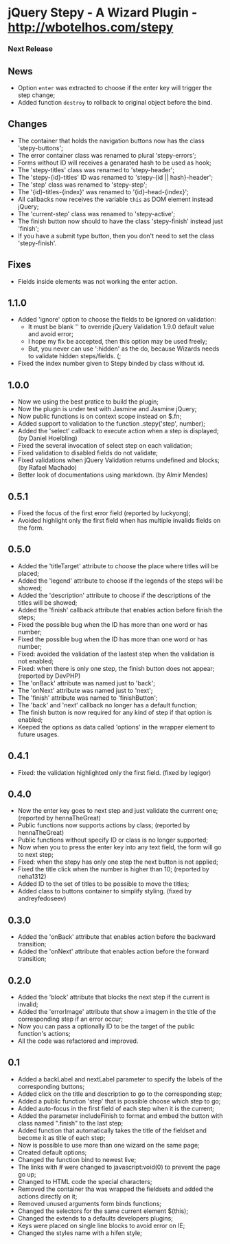 # jQuery Stepy - A Wizard Plugin - http://wbotelhos.com/stepy

### Next Release

## News

+ Option `enter` was extracted to choose if the enter key will trigger the step change;
+ Added function `destroy` to rollback to original object before the bind.

## Changes

+ The container that holds the navigation buttons now has the class 'stepy-buttons';
+ The error container class was renamed to plural 'stepy-errors';
+ Forms without ID will receives a genarated hash to be used as hook;
+ The 'stepy-titles' class was renamed to 'stepy-header';
+ The 'stepy-{id}-titles' ID was renamed to 'stepy-{id || hash}-header';
+ The 'step' class was renamed to 'stepy-step';
+ The '{id}-titles-{index}' was renamed to '{id}-head-{index}';
+ All callbacks now receives the variable `this` as DOM element instead jQuery;
+ The 'current-step' class was renamed to 'stepy-active';
+ The finish button now should to have the class 'stepy-finish' instead just 'finish';
+ If you have a submit type button, then you don't need to set the class 'stepy-finish'.

## Fixes

+ Fields inside elements was not working the enter action.

## 1.1.0

+ Added 'ignore' option to choose the fields to be ignored on validation:
	- It must be blank '' to override jQuery Validation 1.9.0 default value and avoid error;
	- I hope my fix be accepted, then this option may be used freely;
	- But, you never can use ':hidden' as the do, because Wizards needs to validate hidden steps/fields. (;
+ Fixed the index number given to Stepy binded by class without id.

## 1.0.0

+ Now we using the best pratice to build the plugin;
+ Now the plugin is under test with Jasmine and Jasmine jQuery;
+ Now public functions is on context scope instead on $.fn;
+ Added support to validation to the function .stepy('step', number);
+ Added the 'select' callback to execute action when a step is displayed; (by Daniel Hoelbling)
+ Fixed the several invocation of select step on each validation;
+ Fixed validation to disabled fields do not validate;
+ Fixed validations when jQuery Validation returns undefined and blocks; (by Rafael Machado)
+ Better look of documentations using markdown. (by Almir Mendes)

## 0.5.1

+ Fixed the focus of the first error field (reported by luckyong);
+ Avoided highlight only the first field when has multiple invalids fields on the form.

## 0.5.0

+ Added the 'titleTarget' attribute to choose the place where titles will be placed;
+ Added the 'legend' attribute to choose if the legends of the steps will be showed;
+ Added the 'description' attribute to choose if the descriptions of the titles will be showed;
+ Added the 'finish' callback attribute that enables action before finish the steps;
+ Fixed the possible bug when the ID has more than one word or has number;
+ Fixed the possible bug when the ID has more than one word or has number;
+ Fixed: avoided the validation of the lastest step when the validation is not enabled;
+ Fixed: when there is only one step, the finish button does not appear; (reported by DevPHP)
+ The 'onBack' attribute was named just to 'back';
+ The 'onNext' attribute was named just to 'next';
+ The 'finish' attribute was named to 'finishButton';
+ The 'back' and 'next' callback no longer has a default function;
+ The finish button is now required for any kind of step if that option is enabled;
+ Keeped the options as data called 'options' in the wrapper element to future usages.

## 0.4.1

+ Fixed: the validation highlighted only the first field. (fixed by legigor)

## 0.4.0

+ Now the enter key goes to next step and just validate the currrent one; (reported by hennaTheGreat)
+ Public functions now supports actions by class; (reported by hennaTheGreat)
+ Public functions without specify ID or class is no longer supported;
+ Now when you to press the enter key into any text field, the form will go to next step;
+ Fixed: when the stepy has only one step the next button is not applied;
+ Fixed the title click when the number is higher than 10; (reported by neha1312)
+ Added ID to the set of titles to be possible to move the titles;
+ Added class to buttons container to simplify styling. (fixed by andreyfedoseev)

## 0.3.0

+ Added the 'onBack' attribute that enables action before the backward transition;
+ Added the 'onNext' attribute that enables action before the forward transition;

## 0.2.0

+ Added the 'block' attribute that blocks the next step if the current is invalid;
+ Added the 'errorImage' attribute that show a imagem in the title of the corresponding step if an error occur;
+ Now you can pass a optionally ID to be the target of the public function's actions;
+ All the code was refactored and improved.

## 0.1

+ Added a backLabel and nextLabel parameter to specify the labels of the corresponding buttons;
+ Added click on the title and description to go to the corresponding step;
+ Added a public function 'step' that is possible choose which step to go;
+ Added auto-focus in the first field of each step when it is the current;
+ Added the parameter includeFinish to format and embed the button with class named ".finish" to the last step;
+ Added function that automatically takes the title of the fieldset and become it as title of each step;
+ Now is possible to use more than one wizard on the same page;
+ Created default options;
+ Changed the function bind to newest live;
+ The links with # were changed to javascript:void(0) to prevent the page go up;
+ Changed to HTML code the special characters;
+ Removed the container tha was wrapped the fieldsets and added the actions directly on it;
+ Removed unused arguments form binds functions;
+ Changed the selectors for the same current element $(this);
+ Changed the extends to a defaults developers plugins;
+ Keys were placed on single line blocks to avoid error on IE;
+ Changed the styles name with a hifen style;
